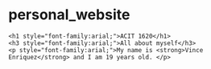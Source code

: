 # personal_website
<!DOCTYPE html>
<html lang="en">
<html>
<head>
     <meta charset="UTF-8">
     <meta name="viewport" content="">
<body>
  
    <h1 style="font-family:arial;">ACIT 1620</h1>
    <h3 style="font-family:arial;">All about myself</h3>
    <p style="font-family:arial;">My name is <strong>Vince Enriquez</strong> and I am 19 years old. </p>
    
</body>
</head>
</html>
